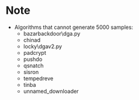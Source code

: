 # Note
- Algorithms that cannot generate 5000 samples:
    - bazarbackdoor\dga.py
    - chinad
    - locky\dgav2.py
    - padcrypt
    - pushdo
    - qsnatch
    - sisron
    - tempedreve
    - tinba
    - unnamed_downloader